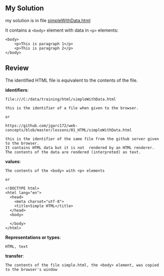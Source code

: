 ## My Solution

my solution is in file [simpleWithData.html](https://github.com/jgarc172/web-concepts/blob/master/lessons/02_HTML/simpleWithData.html)

It contains a `<body>` element with data in `<p>` elements:

    <body>
        <p>This is paragraph 1</p>
        <p>This is paragraph 2</p>
    </body>


## Review

The identified HTML file is equivalent to the contents of the file.

**identifiers**:  

    file:///C:/data/training/html/simpleWithData.html
    
    this is the identifier of a file when given to the browser.
    
    or
    
    https://github.com/jgarc172/web-concepts/blob/master/lessons/01_HTML/simpleWithData.html
    
    this is the identifier of the same file from the github server given to the browser. 
    It contains HTML data but it is not  rendered by an HTML renderer.  
    The contents of the data are rendered (interpreted) as text.
                
**values**:   
    
    The contents of the <body> with <p> elements
    
    or

    <!DOCTYPE html>
    <html lang="en">
      <head>
        <meta charset="utf-8">
        <title>Simple HTML</title>
      </head>
      <body>
    
      </body>
    </html>
    
**Representations or types**:   

    HTML, text

**transfer**:

    The contents of the file simple.html, the <body> element, was copied to the browser's window
